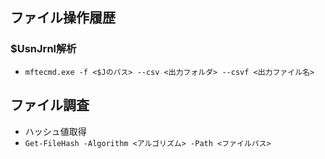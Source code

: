 ## ファイル操作履歴
### $UsnJrnl解析
* `mftecmd.exe -f <$Jのパス> --csv <出力フォルダ> --csvf <出力ファイル名>`


## ファイル調査
* ハッシュ値取得
* `Get-FileHash -Algorithm <アルゴリズム> -Path <ファイルパス>`
